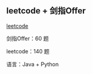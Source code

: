 ## leetcode + 剑指Offer

[leetcode](https://leetcode.com/angelonly/)

剑指Offer：60 题     

leetcode：140 题     

语言：Java + Python
